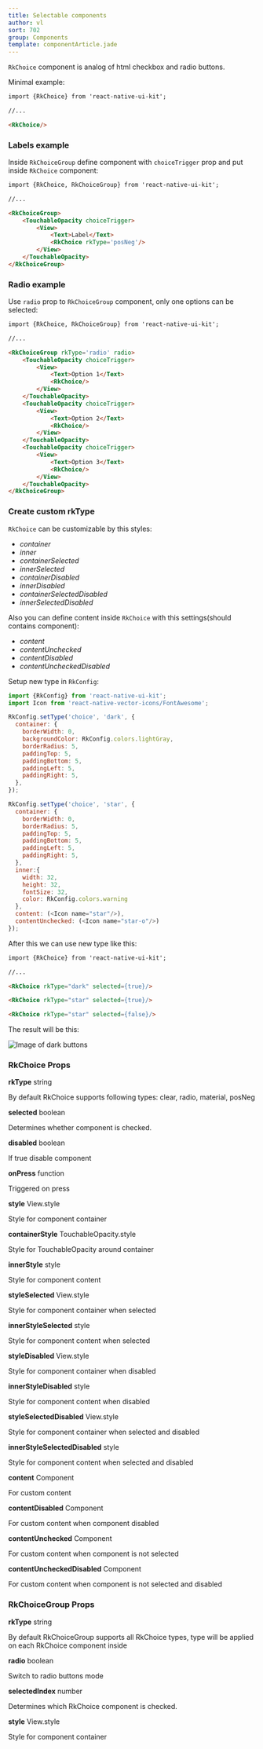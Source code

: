 ```yaml
---
title: Selectable components
author: vl
sort: 702
group: Components
template: componentArticle.jade
---
```


<div class="component" image="choice.gif"></div>

`RkChoice` component is analog of html checkbox and radio buttons.

Minimal example: 

```html
import {RkChoice} from 'react-native-ui-kit';

//... 

<RkChoice/>
```

### Labels example

Inside `RkChoiceGroup` define component with `choiceTrigger` prop and put inside `RkChoice` component:

```html
import {RkChoice, RkChoiceGroup} from 'react-native-ui-kit';

//... 

<RkChoiceGroup>
    <TouchableOpacity choiceTrigger>
        <View>
            <Text>Label</Text>
            <RkChoice rkType='posNeg'/>
        </View>
    </TouchableOpacity>
</RkChoiceGroup>

```

### Radio example

Use `radio` prop to `RkChoiceGroup` component, only one options can be selected:

```html
import {RkChoice, RkChoiceGroup} from 'react-native-ui-kit';

//... 

<RkChoiceGroup rkType='radio' radio>
    <TouchableOpacity choiceTrigger>
        <View>
            <Text>Option 1</Text>
            <RkChoice/>
        </View>
    </TouchableOpacity>
    <TouchableOpacity choiceTrigger>
        <View>
            <Text>Option 2</Text>
            <RkChoice/>
        </View>
    </TouchableOpacity>
    <TouchableOpacity choiceTrigger>
        <View>
            <Text>Option 3</Text>
            <RkChoice/>
        </View>
    </TouchableOpacity>
</RkChoiceGroup>

```

### Create custom rkType

`RkChoice` can be customizable by this styles:

- *container*  
- *inner*  
- *containerSelected*  
- *innerSelected* 
- *containerDisabled*  
- *innerDisabled*
- *containerSelectedDisabled*  
- *innerSelectedDisabled*

Also you can define content inside `RkChoice` with 
this settings(should contains component):
    
- *content*  
- *contentUnchecked*  
- *contentDisabled*  
- *contentUncheckedDisabled*
    
Setup new type in  `RkConfig`:

```javascript
import {RkConfig} from 'react-native-ui-kit'; 
import Icon from 'react-native-vector-icons/FontAwesome';

RkConfig.setType('choice', 'dark', {
  container: {
    borderWidth: 0,
    backgroundColor: RkConfig.colors.lightGray,
    borderRadius: 5,
    paddingTop: 5,
    paddingBottom: 5,
    paddingLeft: 5,
    paddingRight: 5,
  },
});

RkConfig.setType('choice', 'star', {
  container: {
    borderWidth: 0,
    borderRadius: 5,
    paddingTop: 5,
    paddingBottom: 5,
    paddingLeft: 5,
    paddingRight: 5,
  },
  inner:{
    width: 32,
    height: 32,
    fontSize: 32,
    color: RkConfig.colors.warning
  },
  content: (<Icon name="star"/>),
  contentUnchecked: (<Icon name="star-o"/>)
});

```

After this we can use new type like this: 

```html
import {RkChoice} from 'react-native-ui-kit';

//... 

<RkChoice rkType="dark" selected={true}/>

<RkChoice rkType="star" selected={true}/>

<RkChoice rkType="star" selected={false}/>

```

The result will be this:

![Image of dark buttons](/images/components/customChoice.png)

### RkChoice Props

<div class="doc-prop">
    <p><strong>rkType</strong> string</p>
    <p>By default RkChoice supports following types: clear, radio, material, posNeg</p>
</div>

<div class="doc-prop">
    <p><strong>selected</strong> boolean</p>
    <p>Determines whether component is checked.</p>
</div>

<div class="doc-prop">
    <p><strong>disabled</strong> boolean</p>
    <p>If true disable component</p>
</div>

<div class="doc-prop">
    <p><strong>onPress</strong> function</p>
    <p>Triggered on press</p>
</div>

<div class="doc-prop">
    <p><strong>style</strong> View.style</p>
    <p>Style for component container</p>
</div>

<div class="doc-prop">
    <p><strong>containerStyle</strong> TouchableOpacity.style</p>
    <p>Style for TouchableOpacity around container</p>
</div>

<div class="doc-prop">
    <p><strong>innerStyle</strong> style</p>
    <p>Style for component content</p>
</div>

<div class="doc-prop">
    <p><strong>styleSelected</strong> View.style</p>
    <p>Style for component container when selected</p>
</div>

<div class="doc-prop">
    <p><strong>innerStyleSelected</strong> style</p>
    <p>Style for component content when selected</p>
</div>

<div class="doc-prop">
    <p><strong>styleDisabled</strong> View.style</p>
    <p>Style for component container when disabled</p>
</div>

<div class="doc-prop">
    <p><strong>innerStyleDisabled</strong> style</p>
    <p>Style for component content when disabled</p>
</div>

<div class="doc-prop">
    <p><strong>styleSelectedDisabled</strong> View.style</p>
    <p>Style for component container when selected and disabled</p>
</div>

<div class="doc-prop">
    <p><strong>innerStyleSelectedDisabled</strong> style</p>
    <p>Style for component content when selected and disabled</p>
</div>

<div class="doc-prop">
    <p><strong>content</strong> Component</p>
    <p>For custom content</p>
</div>

<div class="doc-prop">
    <p><strong>contentDisabled</strong> Component</p>
    <p>For custom content when component disabled</p>
</div>

<div class="doc-prop">
    <p><strong>contentUnchecked</strong> Component</p>
    <p>For custom content when component is not selected</p>
</div>

<div class="doc-prop">
    <p><strong>contentUncheckedDisabled</strong> Component</p>
    <p>For custom content when component is not selected and disabled</p>
</div>

### RkChoiceGroup Props

<div class="doc-prop">
    <p><strong>rkType</strong> string</p>
    <p>By default RkChoiceGroup supports all RkChoice types, type will be applied on each RkChoice component inside</p>
</div>

<div class="doc-prop">
    <p><strong>radio</strong> boolean</p>
    <p>Switch to radio buttons mode</p>
</div>

<div class="doc-prop">
    <p><strong>selectedIndex</strong> number</p>
    <p>Determines which RkChoice component is checked.</p>
</div>

<div class="doc-prop">
    <p><strong>style</strong> View.style</p>
    <p>Style for component container</p>
</div>

